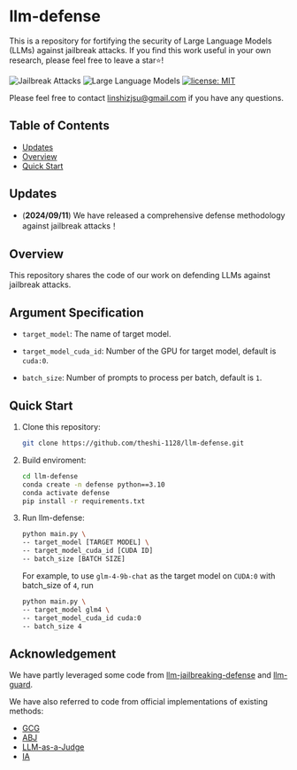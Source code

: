 # llm-defense
This is a repository for fortifying the security of Large Language Models (LLMs) against jailbreak attacks. If you find this work useful in your own research, please feel free to leave a star⭐️!

![Jailbreak Attacks](https://img.shields.io/badge/Jailbreak-Attacks-yellow.svg?style=plastic)
![Large Language Models](https://img.shields.io/badge/LargeLanguage-Models-green.svg?style=plastic)
[![license: MIT](https://img.shields.io/badge/license-MIT-yellow.svg)](https://opensource.org/licenses/MIT)

Please feel free to contact linshizjsu@gmail.com if you have any questions.

## Table of Contents

- [Updates](#updates)
- [Overview](#overview)
- [Quick Start](#quick-start)


## Updates

- (**2024/09/11**) We have released a comprehensive defense methodology against jailbreak attacks！


## Overview

This repository shares the code of our work on defending LLMs against jailbreak attacks. 


## Argument Specification
  
- `target_model`: The name of target model.
    
- `target_model_cuda_id`: Number of the GPU for target model, default is `cuda:0`.

- `batch_size`: Number of prompts to process per batch, default is `1`.

  
## Quick Start

1. Clone this repository:

   ```sh
   git clone https://github.com/theshi-1128/llm-defense.git
   ```

2. Build enviroment:

   ```sh
   cd llm-defense
   conda create -n defense python==3.10
   conda activate defense
   pip install -r requirements.txt
   ```

3. Run llm-defense:

     ```sh
     python main.py \
     -- target_model [TARGET MODEL] \
     -- target_model_cuda_id [CUDA ID]
     -- batch_size [BATCH SIZE]
     ```

    For example, to use `glm-4-9b-chat` as the target model on `CUDA:0` with batch_size of `4`, run
  
     ```sh
     python main.py \
     -- target_model glm4 \
     -- target_model_cuda_id cuda:0
     -- batch_size 4
     ```
     

## Acknowledgement

We have partly leveraged some code from [llm-jailbreaking-defense](https://github.com/YihanWang617/llm-jailbreaking-defense) and [llm-guard](https://github.com/protectai/llm-guard).

We have also referred to code from official implementations of existing methods:
* [GCG](https://github.com/llm-attacks/llm-attacks)
* [ABJ](https://github.com/theshi-1128/ABJ-Attack)
* [LLM-as-a-Judge](https://github.com/lm-sys/FastChat/tree/main/fastchat/llm_judge)
* [IA](https://github.com/alphadl/SafeLLM_with_IntentionAnalysis?tab=readme-ov-file)

